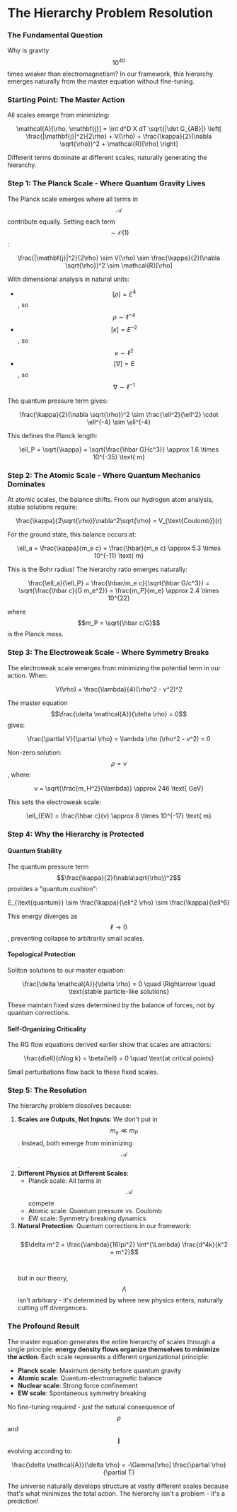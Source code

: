# The Hierarchy Problem Resolution



### The Fundamental Question

Why is gravity $$10^{40}$$ times weaker than electromagnetism? In our framework, this hierarchy emerges naturally from the master equation without fine-tuning.

### Starting Point: The Master Action

All scales emerge from minimizing:&#x20;

<p align="center"><span class="math">\mathcal{A}[\rho, \mathbf{j}] = \int d^D X  dT  \sqrt{|\det G_{AB}|} \left[ \frac{|\mathbf{j}|^2}{2\rho} + V(\rho) + \frac{\kappa}{2}(\nabla \sqrt{\rho})^2 + \mathcal{R}[\rho] \right]</span></p>

Different terms dominate at different scales, naturally generating the hierarchy.

### Step 1: The Planck Scale - Where Quantum Gravity Lives

The Planck scale emerges where all terms in $$\mathcal{A}$$ contribute equally. Setting each term $$\sim \mathcal{O}(1)$$:

<p align="center"><span class="math">\frac{|\mathbf{j}|^2}{2\rho} \sim V(\rho) \sim \frac{\kappa}{2}(\nabla \sqrt{\rho})^2 \sim \mathcal{R}[\rho]</span></p>

With dimensional analysis in natural units:

* $$[\rho] = E^4$$, so $$\rho \sim \ell^{-4}$$
* $$[\kappa] = E^{-2}$$, so $$\kappa \sim \ell^2$$
* $$[\nabla] = E$$, so $$\nabla \sim \ell^{-1}$$

The quantum pressure term gives:&#x20;

<p align="center"><span class="math">\frac{\kappa}{2}(\nabla \sqrt{\rho})^2 \sim \frac{\ell^2}{\ell^2} \cdot \ell^{-4} \sim \ell^{-4}</span></p>

This defines the Planck length:&#x20;

<p align="center"><span class="math">\ell_P = \sqrt{\kappa} = \sqrt{\frac{\hbar G}{c^3}} \approx 1.6 \times 10^{-35} \text{ m}</span></p>

### Step 2: The Atomic Scale - Where Quantum Mechanics Dominates

At atomic scales, the balance shifts. From our hydrogen atom analysis, stable solutions require:

<p align="center"><span class="math">\frac{\kappa}{2\sqrt{\rho}}\nabla^2\sqrt{\rho} = V_{\text{Coulomb}}(r)</span></p>

For the ground state, this balance occurs at:&#x20;

<p align="center"><span class="math">\ell_a = \frac{\kappa}{m_e c} = \frac{\hbar}{m_e c} \approx 5.3 \times 10^{-11} \text{ m}</span></p>

This is the Bohr radius! The hierarchy ratio emerges naturally:&#x20;

<p align="center"><span class="math">\frac{\ell_a}{\ell_P} = \frac{\hbar/m_e c}{\sqrt{\hbar G/c^3}} = \sqrt{\frac{\hbar c}{G m_e^2}} = \frac{m_P}{m_e} \approx 2.4 \times 10^{22}</span></p>

where $$m_P = \sqrt{\hbar c/G}$$ is the Planck mass.

### Step 3: The Electroweak Scale - Where Symmetry Breaks

The electroweak scale emerges from minimizing the potential term in our action. When:&#x20;

<p align="center"><span class="math">V(\rho) = \frac{\lambda}{4}(\rho^2 - v^2)^2</span></p>

The master equation $$\frac{\delta \mathcal{A}}{\delta \rho} = 0$$ gives:&#x20;

<p align="center"><span class="math">\frac{\partial V}{\partial \rho} = \lambda \rho (\rho^2 - v^2) = 0</span></p>

Non-zero solution: $$\rho = v$$, where:&#x20;

<p align="center"><span class="math">v = \sqrt{\frac{m_H^2}{\lambda}} \approx 246 \text{ GeV}</span></p>

This sets the electroweak scale:&#x20;

<p align="center"><span class="math">\ell_{EW} = \frac{\hbar c}{v} \approx 8 \times 10^{-17} \text{ m}</span></p>

### Step 4: Why the Hierarchy is Protected

#### Quantum Stability

The quantum pressure term $$\frac{\kappa}{2}(\nabla\sqrt{\rho})^2$$ provides a "quantum cushion":

<p align="center"><span class="math">E_{\text{quantum}} \sim \frac{\kappa}{\ell^2 \rho} \sim \frac{\kappa}{\ell^6}</span></p>

This energy diverges as $$\ell \to 0$$, preventing collapse to arbitrarily small scales.

#### Topological Protection

Soliton solutions to our master equation:&#x20;

<p align="center"><span class="math">\frac{\delta \mathcal{A}}{\delta \rho} = 0 \quad \Rightarrow \quad \text{stable particle-like solutions}</span></p>

These maintain fixed sizes determined by the balance of forces, not by quantum corrections.

#### Self-Organizing Criticality

The RG flow equations derived earlier show that scales are attractors:

<p align="center"><span class="math">\frac{d\ell}{d\log k} = \beta(\ell) = 0 \quad \text{at critical points}</span></p>

Small perturbations flow back to these fixed scales.

### Step 5: The Resolution

The hierarchy problem dissolves because:

1. **Scales are Outputs, Not Inputs**: We don't put in $$m_e \ll m_P$$. Instead, both emerge from minimizing $$\mathcal{A}$$.
2. **Different Physics at Different Scales**:
   * Planck scale: All terms in $$\mathcal{A}$$ compete
   * Atomic scale: Quantum pressure vs. Coulomb
   * EW scale: Symmetry breaking dynamics
3. **Natural Protection**: Quantum corrections in our framework:\
   \
   $$\delta m^2 = \frac{\lambda}{16\pi^2} \int^{\Lambda} \frac{d^4k}{k^2 + m^2}$$\
   \
   but in our theory, $$\Lambda$$ isn't arbitrary - it's determined by where new physics enters, naturally cutting off divergences.

### The Profound Result

The master equation generates the entire hierarchy of scales through a single principle: **energy density flows organize themselves to minimize the action**. Each scale represents a different organizational principle:

* **Planck scale**: Maximum density before quantum gravity
* **Atomic scale**: Quantum-electromagnetic balance
* **Nuclear scale**: Strong force confinement
* **EW scale**: Spontaneous symmetry breaking

No fine-tuning required - just the natural consequence of $$\rho$$ and $$\mathbf{j}$$ evolving according to:

<p align="center"><span class="math">\frac{\delta \mathcal{A}}{\delta \rho} = -\Gamma[\rho] \frac{\partial \rho}{\partial T}</span></p>

The universe naturally develops structure at vastly different scales because that's what minimizes the total action. The hierarchy isn't a problem - it's a prediction!
